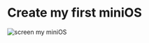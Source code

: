 # Create my first miniOS
![screen my miniOS](https://github.com/alex-robert-fr/pink_os/blob/master/screen.png?raw=true)
